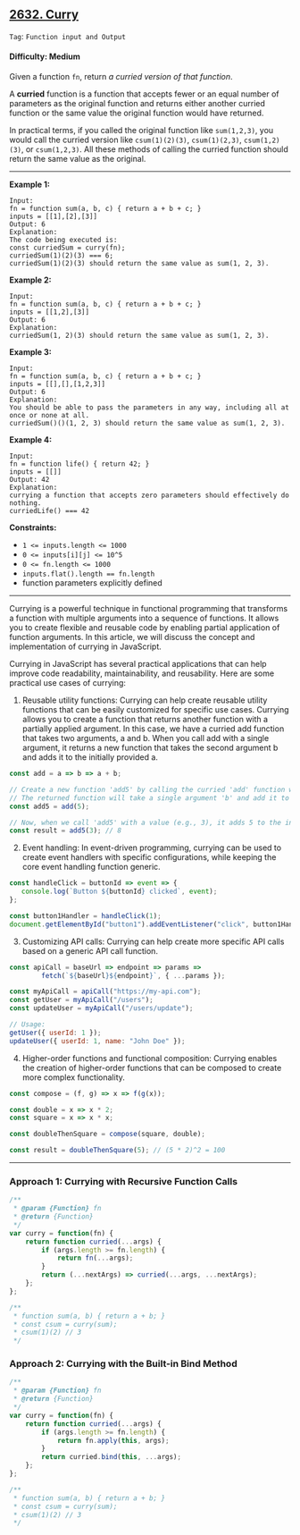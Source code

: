 ## [2632. Curry](https://leetcode.com/problems/curry)

```Tag```: ```Function input and Output```

#### Difficulty: Medium

Given a function ```fn```, return _a curried version of that function_.

A __curried__ function is a function that accepts fewer or an equal number of parameters as the original function and returns either another curried function or the same value the original function would have returned.

In practical terms, if you called the original function like ```sum(1,2,3)```, you would call the curried version like ```csum(1)(2)(3)```, ```csum(1)(2,3)```, ```csum(1,2)(3)```, or ```csum(1,2,3)```. All these methods of calling the curried function should return the same value as the original.

---

__Example 1:__
```
Input: 
fn = function sum(a, b, c) { return a + b + c; }
inputs = [[1],[2],[3]]
Output: 6
Explanation:
The code being executed is:
const curriedSum = curry(fn);
curriedSum(1)(2)(3) === 6;
curriedSum(1)(2)(3) should return the same value as sum(1, 2, 3).
```

__Example 2:__
```
Input:
fn = function sum(a, b, c) { return a + b + c; }
inputs = [[1,2],[3]]
Output: 6
Explanation:
curriedSum(1, 2)(3) should return the same value as sum(1, 2, 3).
```

__Example 3:__
```
Input:
fn = function sum(a, b, c) { return a + b + c; }
inputs = [[],[],[1,2,3]]
Output: 6
Explanation:
You should be able to pass the parameters in any way, including all at once or none at all.
curriedSum()()(1, 2, 3) should return the same value as sum(1, 2, 3).
```

__Example 4:__
```
Input:
fn = function life() { return 42; }
inputs = [[]]
Output: 42
Explanation:
currying a function that accepts zero parameters should effectively do nothing.
curriedLife() === 42
```

__Constraints:__

- ```1 <= inputs.length <= 1000```
- ```0 <= inputs[i][j] <= 10^5```
- ```0 <= fn.length <= 1000```
- ```inputs.flat().length == fn.length```
- function parameters explicitly defined

---

Currying is a powerful technique in functional programming that transforms a function with multiple arguments into a sequence of functions. It allows you to create flexible and reusable code by enabling partial application of function arguments. In this article, we will discuss the concept and implementation of currying in JavaScript.

Currying in JavaScript has several practical applications that can help improve code readability, maintainability, and reusability. Here are some practical use cases of currying:

1. Reusable utility functions: Currying can help create reusable utility functions that can be easily customized for specific use cases. Currying allows you to create a function that returns another function with a partially applied argument. In this case, we have a curried add function that takes two arguments, a and b. When you call add with a single argument, it returns a new function that takes the second argument b and adds it to the initially provided a.

```JavaScript
const add = a => b => a + b;

// Create a new function 'add5' by calling the curried 'add' function with the value 5.
// The returned function will take a single argument 'b' and add it to 5.
const add5 = add(5);

// Now, when we call 'add5' with a value (e.g., 3), it adds 5 to the input value, resulting in 8.
const result = add5(3); // 8
```

2. Event handling: In event-driven programming, currying can be used to create event handlers with specific configurations, while keeping the core event handling function generic.

```JavaScript
const handleClick = buttonId => event => {
   console.log(`Button ${buttonId} clicked`, event);
};

const button1Handler = handleClick(1);
document.getElementById("button1").addEventListener("click", button1Handler);
```

3. Customizing API calls: Currying can help create more specific API calls based on a generic API call function.

```JavaScript
const apiCall = baseUrl => endpoint => params =>
        fetch(`${baseUrl}${endpoint}`, { ...params });

const myApiCall = apiCall("https://my-api.com");
const getUser = myApiCall("/users");
const updateUser = myApiCall("/users/update");

// Usage:
getUser({ userId: 1 });
updateUser({ userId: 1, name: "John Doe" });
```

4. Higher-order functions and functional composition: Currying enables the creation of higher-order functions that can be composed to create more complex functionality.

```JavaScript
const compose = (f, g) => x => f(g(x));

const double = x => x * 2;
const square = x => x * x;

const doubleThenSquare = compose(square, double);

const result = doubleThenSquare(5); // (5 * 2)^2 = 100
```

---

### Approach 1: Currying with Recursive Function Calls

```JavaScript
/**
 * @param {Function} fn
 * @return {Function}
 */
var curry = function(fn) {
    return function curried(...args) {
        if (args.length >= fn.length) {
            return fn(...args);
        }
        return (...nextArgs) => curried(...args, ...nextArgs);
    };
};

/**
 * function sum(a, b) { return a + b; }
 * const csum = curry(sum);
 * csum(1)(2) // 3
 */
```

### Approach 2: Currying with the Built-in Bind Method

```JavaScript
/**
 * @param {Function} fn
 * @return {Function}
 */
var curry = function(fn) {
    return function curried(...args) {
        if (args.length >= fn.length) {
            return fn.apply(this, args);
        }
        return curried.bind(this, ...args);
    };
};

/**
 * function sum(a, b) { return a + b; }
 * const csum = curry(sum);
 * csum(1)(2) // 3
 */
```
